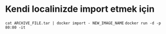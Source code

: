 # Kendi localinizde import etmek için 
```cat ARCHIVE_FILE.tar | docker import - NEW_IMAGE_NAME```
```docker run -d -p 80:80 -it ```
